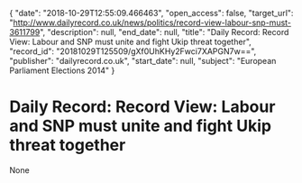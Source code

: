 {
  "date": "2018-10-29T12:55:09.466463", 
  "open_access": false, 
  "target_url": "http://www.dailyrecord.co.uk/news/politics/record-view-labour-snp-must-3611799", 
  "description": null, 
  "end_date": null, 
  "title": "Daily Record: Record View: Labour and SNP must unite and fight Ukip threat together", 
  "record_id": "20181029T125509/gXf0UhKHy2Fwci7XAPGN7w==", 
  "publisher": "dailyrecord.co.uk", 
  "start_date": null, 
  "subject": "European Parliament Elections 2014"
}

# Daily Record: Record View: Labour and SNP must unite and fight Ukip threat together

None